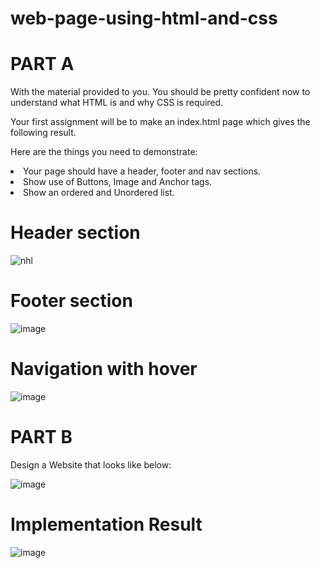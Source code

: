 # web-page-using-html-and-css
# PART A

With the material provided to you. You should be pretty confident now to understand what HTML is and why CSS is required.<br/>

Your first assignment will be to make an index.html page which gives the following result.<br/>

Here are the things you need to demonstrate:<br/>
<li>Your page should have a header, footer and nav sections.</li>
<li>Show use of Buttons, Image and Anchor tags.</li>
<li>Show an ordered and Unordered list.</li>

# Header section

![nhl](https://github.com/tamannabothra/web-page-using-html-and-css/assets/89736338/7648fd2b-acba-4e29-94dd-c458b4050423)

# Footer section

![image](https://github.com/tamannabothra/web-page-using-html-and-css/assets/89736338/42c3bf5d-b9bb-4db1-88ab-555be4d0b8c6)

# Navigation with hover

![image](https://github.com/tamannabothra/web-page-using-html-and-css/assets/89736338/1ba45a13-6863-4622-a6fc-7475bc7ce67a)



# PART B

Design a Website that looks like below:

![image](https://github.com/tamannabothra/web-page-using-html-and-css/assets/89736338/7273cbc6-98ba-4fbb-8a3f-93125393e014)

# Implementation Result

![image](https://github.com/tamannabothra/web-page-using-html-and-css/assets/89736338/78f0f7b8-7462-4e36-baab-7508b4041793)
